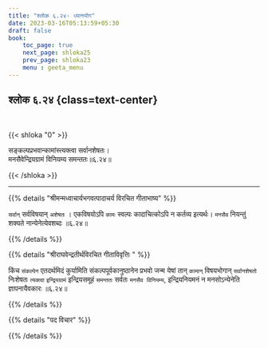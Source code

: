 ```yaml
---
title: "श्लोक ६.२४- ध्यानयोग"
date: 2023-03-16T05:13:59+05:30
draft: false
book:
    toc_page: true
    next_page: shloka25
    prev_page: shloka23
    menu : geeta_menu
---
```




## श्लोक ६.२४ {class=text-center}

<br/>

{{< shloka  "0"  >}}

सङ्कल्पप्रभवान्कामांस्त्यक्त्वा सर्वानशेषतः।  
मनसैवेन्द्रियग्रामं विनियम्य समन्ततः॥६.२४॥

{{< /shloka >}}

---


{{% details "श्रीमन्मध्वाचार्यभगवत्पादाचर्य विरचित  गीताभाष्य" %}}

`सर्वान्` सर्वविषयान् `अशेषतः` । एकविषयोऽपि `कामः` स्वल्पः कादाचित्कोऽपि न कर्तव्य इत्यर्थः। 
`मनसैव` नियन्तुं शक्यते नान्येनेत्येवशब्दः ॥६.२४॥

{{% /details %}}



{{% details "श्रीराघवेन्द्रतीर्थविरचित गीताविवृत्तिः " %}}

किंच `संकल्पेन` एतदर्थमिदं कुर्यामिति संकल्पपूर्वकानुष्ठानेन प्रभवो जन्म
येषां तान् `कामान्‌` विषयभोगान्‌ `सर्वानशेषतो` निःशेषतः `त्यक्त्वा` `इन्द्रियग्रामं`
इन्द्रियसमूहं `समन्ततः` सर्वतः `मनसैव विनियम्य`, इन्द्रियनियमनं न
मनसोऽन्येनेति ज्ञापनायैवकारः ॥६.२४॥

{{% /details %}}



{{% details "पद विचार" %}}


{{% /details %}}
